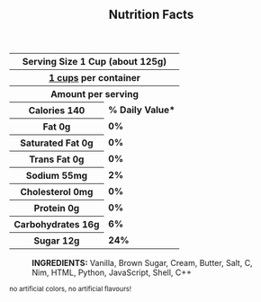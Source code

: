 <!--(c) SeaKhaki-->
<section>
  <header>
    <h1>Nutrition Facts</h1>
  </header>
  <table>
    <!-- Main Nutrition Label -->
    <thead>
      <tr>
        <th colspan="3">Serving Size 1 Cup (about 125g)</th>
      </tr>
      <tr>
        <th colspan="3"><a href="https://github.com/SeaKhaki?tab=repositories">1 cups</a> per container</th>
      </tr>
    </thead>
    <tbody>
      <tr>
        <th colspan="3"><b>Amount per serving</b></th>
      </tr>
      <tr>
        <th><b>Calories 140</b></th>
        <td><b>% Daily Value*</b></td>
      </tr>
      <tr>
        <th><b>Fat 0g</b></th>
        <td><b>0%</b></td>
      </tr>
      <tr>
        <th>Saturated Fat 0g</th>
        <td><b>0%</b></td>
      </tr>
      <tr>
        <th>Trans Fat 0g</th>
        <td><b>0%</b></td>
      </tr>
      <tr>
        <th>Sodium 55mg</th>
        <td><b>2%</b></td>
      </tr>
      <tr>
        <th>Cholesterol 0mg</th>
        <td><b>0%</b></td>
      </tr>
      <tr>
        <th>Protein 0g</th>
        <td><b>0%</b></td>
      </tr>
      <tr>
        <th>Carbohydrates 16g</th>
        <td><b>6%</b></td>
      </tr>
      <tr>
        <th>Sugar 12g</th>
        <td><b>24%</b></td>
      </tr>
    </tbody>
  </table>
  <figure>
    <th>
      <b>INGREDIENTS:</b> Vanilla, Brown Sugar, Cream, Butter, Salt,
      C, Nim, HTML, Python, JavaScript, Shell, C++
    </th>
  </figure>
  <footer>
    <div>
    <!-- Subscript due to GFM lack of support for <small> -->
    <sub>no artificial colors, no artificial flavours!</sub>
    </div>
  </footer>
</section>